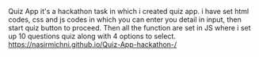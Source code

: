 Quiz App 
it's a hackathon task in which i created quiz app.
i have set html codes, css and js codes in which you can enter you detail in input, then start quiz button to proceed.
Then all the function are set in JS where i set up 10 questions quiz along with 4 options to select. 
https://nasirmichni.github.io/Quiz-App-hackathon-/

